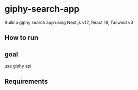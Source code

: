 # giphy-search-app

Build a giphy search app using Next.js v12, React 18, Tailwind v3

## How to run

## goal

use giphy api

## Requirements
